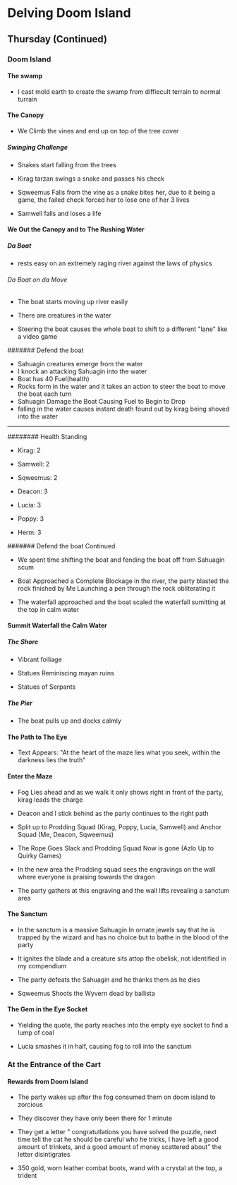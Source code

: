 # Delving Doom Island

## Thursday (Continued)

### Doom Island

#### The swamp

- I cast mold earth to create the swamp from diffiecult terrain to normal turrain

#### The Canopy

- We Climb the vines and end up on top of the tree cover

##### Swinging Challenge

- Snakes start falling from the trees

- Kirag tarzan swings a snake and passes his check

- Sqweemus Falls from the vine as a snake bites her, due to it being a game, the failed check forced her to lose one of her 3 lives

- Samwell falls and loses a life

#### We Out the Canopy and to The Rushing Water

##### Da Boat

- rests easy on an extremely raging river against the laws of physics

###### Da Boat on da Move

- The boat starts moving up river easily

- There are creatures in the water

- Steering the boat causes the whole boat to shift to a different "lane" like a video game

####### Defend the boat

- Sahuagin creatures emerge from the water
- I knock an attacking Sahuagin into the water
- Boat has 40 Fuel(health)
- Rocks form in the water and it takes an action to steer the boat to move the boat each turn
- Sahuagin Damage the Boat Causing Fuel to Begin to Drop
- falling in the water causes instant death found out by kirag being shoved into the water

---

######## Health Standing

- Kirag: 2

- Samwell: 2

- Sqweemus: 2

- Deacon: 3

- Lucia: 3

- Poppy: 3

- Herm: 3

####### Defend the boat Continued

- We spent time shifting the boat and fending the boat off from Sahuagin scum

- Boat Approached a Complete Blockage in the river, the party blasted the rock finished by Me Launching a pen through the rock obliterating it

- The waterfall approached and the boat scaled the waterfall sumitting at the top in calm water

#### Summit Waterfall the Calm Water

##### The Shore

- Vibrant foiliage

- Statues Reminiscing mayan ruins

- Statues of Serpants

##### The Pier

- The boat pulls up and docks calmly

#### The Path to The Eye

- Text Appears: "At the heart of the maze lies what you seek, within the darkness lies the truth"

#### Enter the Maze

- Fog Lies ahead and as we walk it only shows right in front of the party, kirag leads the charge

- Deacon and I stick behind as the party continues to the right path

- Split up to Prodding Squad (Kirag, Poppy, Lucia, Samwell) and Anchor Squad (Me, Deacon, Sqweemus)

- The Rope Goes Slack and Prodding Squad Now is gone (Azlo Up to Quirky Games)

- In the new area the Prodding squad sees the engravings on the wall where everyone is praising towards the dragon
- The party gathers at this engraving and the wall lifts revealing a sanctum area

#### The Sanctum

- In the sanctum is a massive Sahuagin In ornate jewels say that he is trapped by the wizard and has no choice but to bathe in the blood of the party

- It ignites the blade and a creature sits attop the obelisk, not identified in my compendium

- The party defeats the Sahuagin and he thanks them as he dies

- Sqweemus Shoots the Wyvern dead by ballista

#### The Gem in the Eye Socket

- Yielding the quote, the party reaches into the empty eye socket to find a lump of coal

- Lucia smashes it in half, causing fog to roll into the sanctum

### At the Entrance of the Cart

#### Rewards from Doom Island

- The party wakes up after the fog consumed them on doom island to zorcious

- They discover they have only been there for 1 minute

- They get a letter " congratutlations you have solved the puzzle, next time tell the cat he should be careful who he tricks, I have left a good amount of trinkets, and a good amount of money scattered about" the letter disintigrates

- 350 gold, worn leather combat boots, wand with a crystal at the top, a trident
